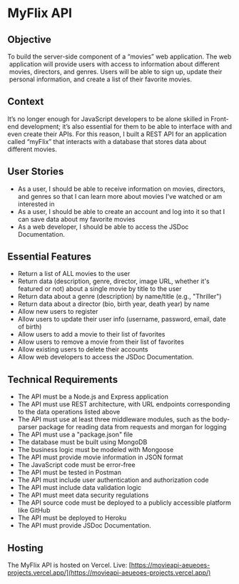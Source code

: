 # MyFlix API

## Objective

To build the server-side component of a “movies” web application. The web  application will provide users with access to information about different  movies, directors, and genres. Users will be able to sign up, update their  personal information, and create a list of their favorite movies.

## Context

It’s no longer enough for JavaScript developers to be alone skilled in Front-end development; it’s also essential for them to be able to interface with and even create their APIs. For this reason, I built a REST API for an application called “myFlix” that interacts with a database that stores data about different movies.

## User Stories

- As a user, I should be able to receive information on movies, directors, and genres so that I can learn more about movies I've watched or am interested in
- As a user, I should be able to create an account and log into it so that I can save data about my favorite movies
- As a web developer, I should be able to access the JSDoc Documentation.

## Essential Features

- Return a list of ALL movies to the user
- Return data (description, genre, director, image URL, whether it's featured or not) about a single movie by title to the user
- Return data about a genre (description) by name/title (e.g., "Thriller")
- Return data about a director (bio, birth year, death year) by name
- Allow new users to register
- Allow users to update their user info (username, password, email, date of birth)
- Allow users to add a movie to their list of favorites
- Allow users to remove a movie from their list of favorites
- Allow existing users to delete their accounts
- Allow web developers to access the JSDoc Documentation.

## Technical Requirements

- The API must be a Node.js and Express application
- The API must use REST architecture, with URL endpoints corresponding to the data operations listed above
- The API must use at least three middleware modules, such as the body-parser package for reading data from requests and morgan for logging
- The API must use a "package.json" file
- The database must be built using MongoDB
- The business logic must be modeled with Mongoose
- The API must provide movie information in JSON format
- The JavaScript code must be error-free
- The API must be tested in Postman
- The API must include user authentication and authorization code
- The API must include data validation logic
- The API must meet data security regulations
- The API source code must be deployed to a publicly accessible platform like GitHub
- The API must be deployed to Heroku
- The API must provide JSDoc Documentation.

## Hosting

The MyFlix API is hosted on Vercel. Live: [https://movieapi-aeueoes-projects.vercel.app/](https://movieapi-aeueoes-projects.vercel.app/)
